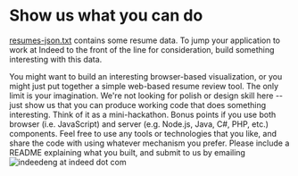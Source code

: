 Show us what you can do
=======================

[resumes-json.txt](https://raw.github.com/indeedeng/resume-sample-data/master/resumes-json.txt) contains some resume data. To jump your application to work at Indeed to the front of the line for consideration, build something interesting with this data.

You might want to build an interesting browser-based visualization, or you might just put together a simple web-based resume review tool. The only limit is your imagination. We're not looking for polish or design skill here -- just show us that you can produce working code that does something interesting. Think of it as a mini-hackathon. Bonus points if you use both browser (i.e. JavaScript) and server (e.g. Node.js, Java, C#, PHP, etc.) components. Feel free to use any tools or technologies that you like, and share the code with using whatever mechanism you prefer. Please include a README explaining what you built, and submit to us by emailing ![indeedeng at indeed dot com](https://raw.github.com/indeedeng/resume-sample-data/master/indeedeng-email.png)

